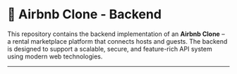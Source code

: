 # 🏡 Airbnb Clone - Backend

This repository contains the backend implementation of an **Airbnb Clone** – a rental marketplace platform that connects hosts and guests. The backend is designed to support a scalable, secure, and feature-rich API system using modern web technologies.

---
